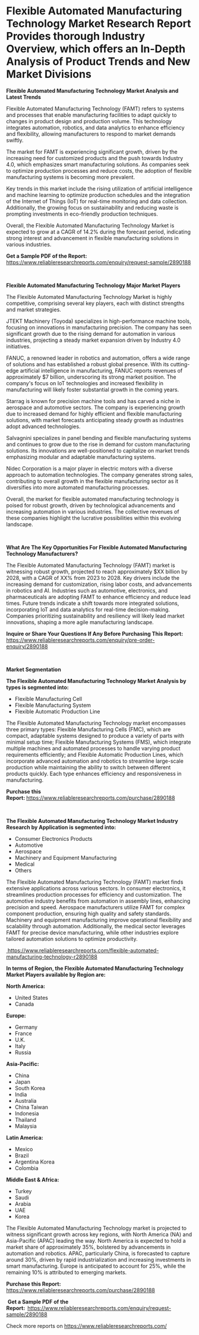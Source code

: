 <p><h1>Flexible Automated Manufacturing Technology Market Research Report Provides thorough Industry Overview, which offers an In-Depth Analysis of Product Trends and New Market Divisions</h1></p><p><strong>Flexible Automated Manufacturing Technology Market Analysis and Latest Trends</strong></p>
<p><p>Flexible Automated Manufacturing Technology (FAMT) refers to systems and processes that enable manufacturing facilities to adapt quickly to changes in product design and production volume. This technology integrates automation, robotics, and data analytics to enhance efficiency and flexibility, allowing manufacturers to respond to market demands swiftly. </p><p>The market for FAMT is experiencing significant growth, driven by the increasing need for customized products and the push towards Industry 4.0, which emphasizes smart manufacturing solutions. As companies seek to optimize production processes and reduce costs, the adoption of flexible manufacturing systems is becoming more prevalent. </p><p>Key trends in this market include the rising utilization of artificial intelligence and machine learning to optimize production schedules and the integration of the Internet of Things (IoT) for real-time monitoring and data collection. Additionally, the growing focus on sustainability and reducing waste is prompting investments in eco-friendly production techniques. </p><p>Overall, the Flexible Automated Manufacturing Technology Market is expected to grow at a CAGR of 14.2% during the forecast period, indicating strong interest and advancement in flexible manufacturing solutions in various industries.</p></p>
<p><strong>Get a Sample PDF of the Report:&nbsp;</strong> <a href="https://www.reliableresearchreports.com/enquiry/request-sample/2890188?utm_campaign=3214&utm_medium=2&utm_source=Github&utm_content=ia&utm_term=14032025&utm_id=flexible-automated-manufacturing-technology">https://www.reliableresearchreports.com/enquiry/request-sample/2890188</a></p>
<p>&nbsp;</p>
<p><strong>Flexible Automated Manufacturing Technology Major Market Players</strong></p>
<p><p>The Flexible Automated Manufacturing Technology Market is highly competitive, comprising several key players, each with distinct strengths and market strategies. </p><p>JTEKT Machinery (Toyoda) specializes in high-performance machine tools, focusing on innovations in manufacturing precision. The company has seen significant growth due to the rising demand for automation in various industries, projecting a steady market expansion driven by Industry 4.0 initiatives.</p><p>FANUC, a renowned leader in robotics and automation, offers a wide range of solutions and has established a robust global presence. With its cutting-edge artificial intelligence in manufacturing, FANUC reports revenues of approximately $7 billion, underscoring its strong market position. The company's focus on IoT technologies and increased flexibility in manufacturing will likely foster substantial growth in the coming years.</p><p>Starrag is known for precision machine tools and has carved a niche in aerospace and automotive sectors. The company is experiencing growth due to increased demand for highly efficient and flexible manufacturing solutions, with market forecasts anticipating steady growth as industries adopt advanced technologies.</p><p>Salvagnini specializes in panel bending and flexible manufacturing systems and continues to grow due to the rise in demand for custom manufacturing solutions. Its innovations are well-positioned to capitalize on market trends emphasizing modular and adaptable manufacturing systems.</p><p>Nidec Corporation is a major player in electric motors with a diverse approach to automation technologies. The company generates strong sales, contributing to overall growth in the flexible manufacturing sector as it diversifies into more automated manufacturing processes.</p><p>Overall, the market for flexible automated manufacturing technology is poised for robust growth, driven by technological advancements and increasing automation in various industries. The collective revenues of these companies highlight the lucrative possibilities within this evolving landscape.</p></p>
<p>&nbsp;</p>
<p><strong>What Are The Key Opportunities For Flexible Automated Manufacturing Technology Manufacturers?</strong></p>
<p><p>The Flexible Automated Manufacturing Technology (FAMT) market is witnessing robust growth, projected to reach approximately $XX billion by 2028, with a CAGR of XX% from 2023 to 2028. Key drivers include the increasing demand for customization, rising labor costs, and advancements in robotics and AI. Industries such as automotive, electronics, and pharmaceuticals are adopting FAMT to enhance efficiency and reduce lead times. Future trends indicate a shift towards more integrated solutions, incorporating IoT and data analytics for real-time decision-making. Companies prioritizing sustainability and resiliency will likely lead market innovations, shaping a more agile manufacturing landscape.</p></p>
<p><strong>Inquire or Share Your Questions If Any Before Purchasing This Report:</strong> <a href="https://www.reliableresearchreports.com/enquiry/pre-order-enquiry/2890188?utm_campaign=3214&utm_medium=2&utm_source=Github&utm_content=ia&utm_term=14032025&utm_id=flexible-automated-manufacturing-technology">https://www.reliableresearchreports.com/enquiry/pre-order-enquiry/2890188</a></p>
<p>&nbsp;</p>
<p><strong>Market Segmentation</strong></p>
<p><strong>The Flexible Automated Manufacturing Technology Market Analysis by types is segmented into:</strong></p>
<p><ul><li>Flexible Manufacturing Cell</li><li>Flexible Manufacturing System</li><li>Flexible Automatic Production Line</li></ul></p>
<p><p>The Flexible Automated Manufacturing Technology market encompasses three primary types: Flexible Manufacturing Cells (FMC), which are compact, adaptable systems designed to produce a variety of parts with minimal setup time; Flexible Manufacturing Systems (FMS), which integrate multiple machines and automated processes to handle varying product requirements efficiently; and Flexible Automatic Production Lines, which incorporate advanced automation and robotics to streamline large-scale production while maintaining the ability to switch between different products quickly. Each type enhances efficiency and responsiveness in manufacturing.</p></p>
<p><strong>Purchase this Report:&nbsp;</strong><a href="https://www.reliableresearchreports.com/purchase/2890188?utm_campaign=3214&utm_medium=2&utm_source=Github&utm_content=ia&utm_term=14032025&utm_id=flexible-automated-manufacturing-technology">https://www.reliableresearchreports.com/purchase/2890188</a></p>
<p>&nbsp;</p>
<p><strong>The Flexible Automated Manufacturing Technology Market Industry Research by Application is segmented into:</strong></p>
<p><ul><li>Consumer Electronics Products</li><li>Automotive</li><li>Aerospace</li><li>Machinery and Equipment Manufacturing</li><li>Medical</li><li>Others</li></ul></p>
<p><p>The Flexible Automated Manufacturing Technology (FAMT) market finds extensive applications across various sectors. In consumer electronics, it streamlines production processes for efficiency and customization. The automotive industry benefits from automation in assembly lines, enhancing precision and speed. Aerospace manufacturers utilize FAMT for complex component production, ensuring high quality and safety standards. Machinery and equipment manufacturing improve operational flexibility and scalability through automation. Additionally, the medical sector leverages FAMT for precise device manufacturing, while other industries explore tailored automation solutions to optimize productivity.</p></p>
<p><a href="https://www.reliableresearchreports.com/flexible-automated-manufacturing-technology-r2890188?utm_campaign=3214&utm_medium=2&utm_source=Github&utm_content=ia&utm_term=14032025&utm_id=flexible-automated-manufacturing-technology">&nbsp;https://www.reliableresearchreports.com/flexible-automated-manufacturing-technology-r2890188</a></p>
<p><strong>In terms of Region, the Flexible Automated Manufacturing Technology Market Players available by Region are:</strong></p>
<p>
    <p> <strong> North America: </strong>
        <ul>
            <li>United States</li>
            <li>Canada</li>
        </ul>
        </p> 
    <p> <strong> Europe: </strong>
        <ul>
            <li>Germany</li>
            <li>France</li>
            <li>U.K.</li>
            <li>Italy</li>
            <li>Russia</li>
        </ul>
        </p> 
    <p> <strong> Asia-Pacific: </strong>
        <ul>
            <li>China</li>
            <li>Japan</li>
            <li>South Korea</li>
            <li>India</li>
            <li>Australia</li>
            <li>China Taiwan</li>
            <li>Indonesia</li>
            <li>Thailand</li>
            <li>Malaysia</li>
        </ul>
        </p> 
    <p> <strong> Latin America: </strong>
        <ul>
            <li>Mexico</li>
            <li>Brazil</li>
            <li>Argentina Korea</li>
            <li>Colombia</li>
        </ul>
        </p> 
    <p> <strong> Middle East & Africa: </strong>
        <ul>
            <li>Turkey</li>
            <li>Saudi</li>
            <li>Arabia</li>
            <li>UAE</li>
            <li>Korea</li>
        </ul>
    </p>
    </p>
<p><p>The Flexible Automated Manufacturing Technology market is projected to witness significant growth across key regions, with North America (NA) and Asia-Pacific (APAC) leading the way. North America is expected to hold a market share of approximately 35%, bolstered by advancements in automation and robotics. APAC, particularly China, is forecasted to capture around 30%, driven by rapid industrialization and increasing investments in smart manufacturing. Europe is anticipated to account for 25%, while the remaining 10% is attributed to emerging markets.</p></p>
<p><strong>Purchase this Report: </strong><a href="https://www.reliableresearchreports.com/purchase/2890188?utm_campaign=3214&utm_medium=2&utm_source=Github&utm_content=ia&utm_term=14032025&utm_id=flexible-automated-manufacturing-technology">https://www.reliableresearchreports.com/purchase/2890188</a></p>
<p>&nbsp;<strong>Get a Sample PDF of the Report:&nbsp;&nbsp;</strong><a href="https://www.reliableresearchreports.com/enquiry/request-sample/2890188?utm_campaign=3214&utm_medium=2&utm_source=Github&utm_content=ia&utm_term=14032025&utm_id=flexible-automated-manufacturing-technology">https://www.reliableresearchreports.com/enquiry/request-sample/2890188</a></p>
<p><strong></strong></p>
<p>Check more reports on <a href="https://www.reliableresearchreports.com/?utm_campaign=3214&utm_medium=2&utm_source=Github&utm_content=ia&utm_term=14032025&utm_id=flexible-automated-manufacturing-technology">https://www.reliableresearchreports.com/</a></p>